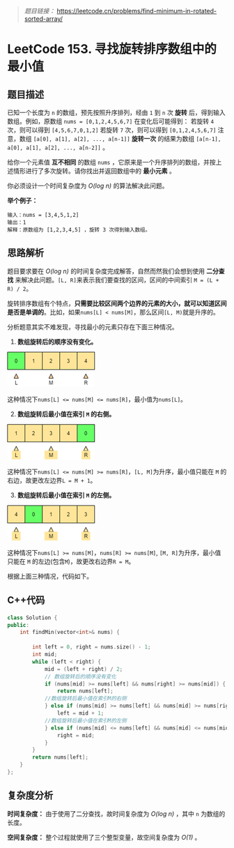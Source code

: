 
> *题目链接：* https://leetcode.cn/problems/find-minimum-in-rotated-sorted-array/

# LeetCode 153. 寻找旋转排序数组中的最小值

## 题目描述

已知一个长度为 `n` 的数组，预先按照升序排列，经由 `1` 到 `n` 次 **旋转** 后，得到输入数组。例如，原数组 `nums = [0,1,2,4,5,6,7]` 在变化后可能得到：
若旋转 `4` 次，则可以得到 `[4,5,6,7,0,1,2]`
若旋转 `7` 次，则可以得到 `[0,1,2,4,5,6,7]`
注意，数组 `[a[0], a[1], a[2], ..., a[n-1]]` **旋转一次** 的结果为数组 `[a[n-1], a[0], a[1], a[2], ..., a[n-2]]` 。

给你一个元素值 **互不相同** 的数组 `nums` ，它原来是一个升序排列的数组，并按上述情形进行了多次旋转。请你找出并返回数组中的 **最小元素** 。

你必须设计一个时间复杂度为 *O(log n)* 的算法解决此问题。

**举个例子：**

```
输入：nums = [3,4,5,1,2]
输出：1
解释：原数组为 [1,2,3,4,5] ，旋转 3 次得到输入数组。
```

## 思路解析

题目要求要在 *O(log n)* 的时间复杂度完成解答，自然而然我们会想到使用 **二分查找** 来解决此问题。`[L, R]`来表示我们要查找的区间，区间的中间索引 `M = (L + R) / 2`。

旋转排序数组有个特点，**只需要比较区间两个边界的元素的大小，就可以知道区间是否是单调的**。比如，如果`nums[L] < nums[M]`，那么区间`[L, M)`就是升序的。

分析题意其实不难发现，寻找最小的元素只存在下面三种情况。

1. **数组旋转后的顺序没有变化。**

![](../../pic/lc-0153-01.png)

这种情况下`nums[L] <= nums[M] <= nums[R]`，最小值为`nums[L]`。

2. **数组旋转后最小值在索引 `M` 的右侧。**

![](../../pic/lc-0153-02.png)

这种情况下`nums[L] <= nums[M] >= nums[R]`，`[L, M]`为升序，最小值只能在 `M` 的右边，故更改左边界`L = M + 1`。 

3. **数组旋转后最小值在索引 `M` 的左侧。**

![](../../pic/lc-0153-03.png)

这种情况下`nums[L] >= nums[M]`，`nums[R] >= nums[M]`, `[M, R]`为升序，最小值只能在 `M` 的左边(包含`M`)，故更改右边界`R = M`。

根据上面三种情况，代码如下。

## C++代码

```cpp
class Solution {
public:
    int findMin(vector<int>& nums) {

        int left = 0, right = nums.size() - 1;
        int mid;
        while (left < right) {
            mid = (left + right) / 2;
            // 数组旋转后的顺序没有变化
            if (nums[mid] >= nums[left] && nums[right] >= nums[mid]) {
                return nums[left];
            //数组旋转后最小值在索引M的右侧
            } else if (nums[mid] >= nums[left] && nums[mid] >= nums[right]) {
                left = mid + 1;
            //数组旋转后最小值在索引M的左侧
            } else if (nums[mid] <= nums[left] && nums[mid] <= nums[mid]) {
                right = mid;
            }
        } 
        return nums[left];
    }
};
```

## 复杂度分析

**时间复杂度：** 由于使用了二分查找，故时间复杂度为 *O(log n)* ，其中 `n` 为数组的长度。

**空间复杂度：** 整个过程就使用了三个整型变量，故空间复杂度为 *O(1)* 。
